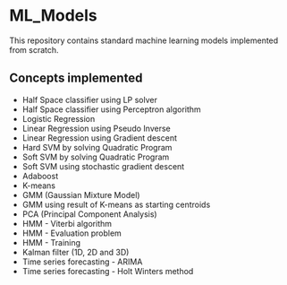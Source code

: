# ML_Models

This repository contains standard machine learning models implemented from scratch.

## Concepts implemented
- Half Space classifier using LP solver
- Half Space classifier using Perceptron algorithm
- Logistic Regression
- Linear Regression using Pseudo Inverse
- Linear Regression using Gradient descent
- Hard SVM by solving Quadratic Program
- Soft SVM by solving Quadratic Program
- Soft SVM using stochastic gradient descent
- Adaboost
- K-means
- GMM (Gaussian Mixture Model)
- GMM using result of K-means as starting centroids
- PCA (Principal Component Analysis)
- HMM - Viterbi algorithm
- HMM - Evaluation problem
- HMM - Training
- Kalman filter (1D, 2D and 3D)
- Time series forecasting - ARIMA
- Time series forecasting - Holt Winters method
